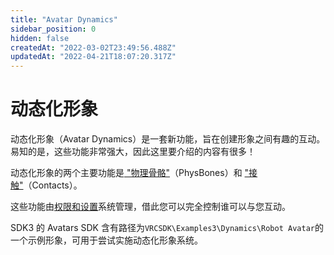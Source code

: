 ```yaml
---
title: "Avatar Dynamics"
sidebar_position: 0
hidden: false
createdAt: "2022-03-02T23:49:56.488Z"
updatedAt: "2022-04-21T18:07:20.317Z"
---
```

# 动态化形象
动态化形象（Avatar Dynamics）是一套新功能，旨在创建形象之间有趣的互动。易知的是，这些功能非常强大，因此这里要介绍的内容有很多！

动态化形象的两个主要功能是[ "物理骨骼"](/creators.vrchat.com/avatars/avatar-dynamics/physbones)（PhysBones）和 ["接触"](/creators.vrchat.com/avatars/avatar-dynamics/contacts)（Contacts）。

这些功能由[权限和设置](/docs.vrchat.com/SYSTEM/permissions-and-settings)系统管理，借此您可以完全控制谁可以与您互动。

SDK3 的 Avatars SDK 含有路径为`VRCSDK\Examples3\Dynamics\Robot Avatar`的一个示例形象，可用于尝试实施动态化形象系统。
